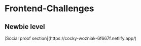 # Frontend-Challenges
<h2>Newbie level</h2>
[Social proof section](https://cocky-wozniak-6f667f.netlify.app/)
